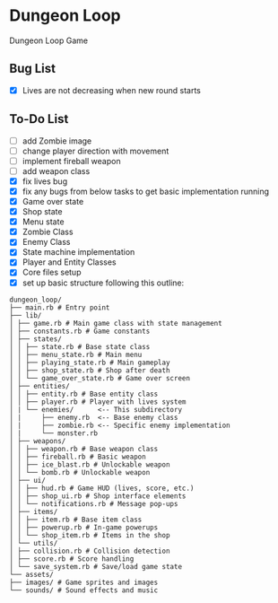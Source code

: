 # Dungeon Loop

Dungeon Loop Game

## Bug List

- [x] Lives are not decreasing when new round starts

## To-Do List

- [ ] add Zombie image
- [ ] change player direction with movement
- [ ] implement fireball weapon
- [ ] add weapon class
- [x] fix lives bug
- [x] fix any bugs from below tasks to get basic implementation running
- [x] Game over state
- [x] Shop state
- [x] Menu state
- [x] Zombie Class
- [x] Enemy Class
- [x] State machine implementation
- [x] Player and Entity Classes
- [x] Core files setup
- [x] set up basic structure following this outline:

```
dungeon_loop/
├── main.rb # Entry point
├── lib/
│ ├── game.rb # Main game class with state management
│ ├── constants.rb # Game constants
│ ├── states/
│ │ ├── state.rb # Base state class
│ │ ├── menu_state.rb # Main menu
│ │ ├── playing_state.rb # Main gameplay
│ │ ├── shop_state.rb # Shop after death
│ │ └── game_over_state.rb # Game over screen
│ ├── entities/
│ │ ├── entity.rb # Base entity class
│ │ ├── player.rb # Player with lives system
│ | └── enemies/      <-- This subdirectory
│ |     ├── enemy.rb  <-- Base enemy class
│ |     ├── zombie.rb <-- Specific enemy implementation
│ |     └── monster.rb
│ ├── weapons/
│ │ ├── weapon.rb # Base weapon class
│ │ ├── fireball.rb # Basic weapon
│ │ ├── ice_blast.rb # Unlockable weapon
│ │ └── bomb.rb # Unlockable weapon
│ ├── ui/
│ │ ├── hud.rb # Game HUD (lives, score, etc.)
│ │ ├── shop_ui.rb # Shop interface elements
│ │ └── notifications.rb # Message pop-ups
│ ├── items/
│ │ ├── item.rb # Base item class
│ │ ├── powerup.rb # In-game powerups
│ │ └── shop_item.rb # Items in the shop
│ └── utils/
│ ├── collision.rb # Collision detection
│ ├── score.rb # Score handling
│ └── save_system.rb # Save/load game state
└── assets/
├── images/ # Game sprites and images
└── sounds/ # Sound effects and music
```

